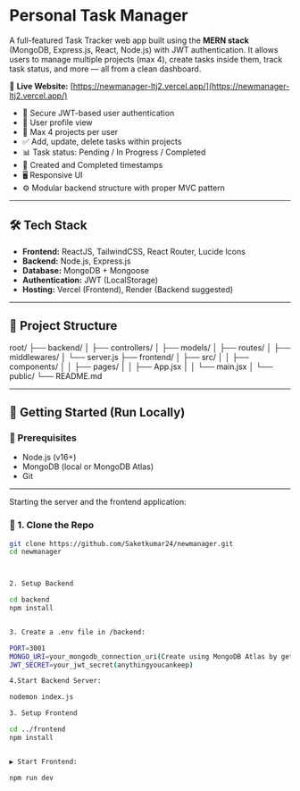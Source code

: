 # Personal Task Manager

A full-featured Task Tracker web app built using the **MERN stack** (MongoDB, Express.js, React, Node.js) with JWT authentication. It allows users to manage multiple projects (max 4), create tasks inside them, track task status, and more — all from a clean dashboard.

🔗 **Live Website:** [https://newmanager-ltj2.vercel.app/](https://newmanager-ltj2.vercel.app/)






- 🔐 Secure JWT-based user authentication
- 👤 User profile view
- 📁 Max 4 projects per user
- ✅ Add, update, delete tasks within projects
- 📊 Task status: Pending / In Progress / Completed
- 📅 Created and Completed timestamps
- 🖥️ Responsive UI
- ⚙️ Modular backend structure with proper MVC pattern

---

## 🛠️ Tech Stack

- **Frontend:** ReactJS, TailwindCSS, React Router, Lucide Icons
- **Backend:** Node.js, Express.js
- **Database:** MongoDB + Mongoose
- **Authentication:** JWT (LocalStorage)
- **Hosting:** Vercel (Frontend), Render (Backend suggested)

---

## 📂 Project Structure

root/
├── backend/
│ ├── controllers/
│ ├── models/
│ ├── routes/
│ ├── middlewares/
│ └── server.js
├── frontend/
│ ├── src/
│ │ ├── components/
│ │ ├── pages/
│ │ ├── App.jsx
│ │ └── main.jsx
│ └── public/
└── README.md


---

## 🧪 Getting Started (Run Locally)

### 📌 Prerequisites

- Node.js (v16+)
- MongoDB (local or MongoDB Atlas)
- Git

---

Starting the server and the frontend application:

### 🔧 1. Clone the Repo

```bash
git clone https://github.com/Saketkumar24/newmanager.git
cd newmanager



2. Setup Backend

cd backend
npm install


3. Create a .env file in /backend:

PORT=3001
MONGO_URI=your_mongodb_connection_uri(Create using MongoDB Atlas by getting logged in through google account)
JWT_SECRET=your_jwt_secret(anythingyoucankeep)

4.Start Backend Server:

nodemon index.js

3. Setup Frontend

cd ../frontend
npm install


▶️ Start Frontend:

npm run dev
